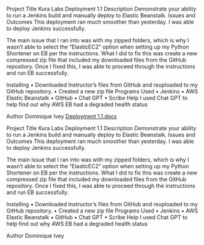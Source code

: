 Project Title
Kura Labs Deployment 1.1
Description
Demonstrate your ability to run a Jenkins build and manually deploy to Elastic Beanstalk.
Issues and Outcomes
This deployment ran much smoother than yesterday. I was able to deploy Jenkins successfully.
 

The main issue that I ran into was with my zipped folders, which is why I wasn’t able to select the “ElasticEC2” option when setting up my Python Shortener on EB per the instructions. 
 What I did to fix this was create a new compressed zip file that included my downloaded files from the GitHub repository. Once I fixed this, I was able to proceed through the instructions and run EB successfully.
 

Installing
•	Downloaded Instructor’s files from GitHub and reuploaded to my GitHub repository. 
•	Created a new zip file
Programs Used
•	Jenkins
•	AWS Elastic Beanstalk
•	GitHub
•	Chat GPT
•	Scribe
Help
I used Chat GPT to help find out why AWS EB had a degraded health status

 

 

 
Author
Dominique Ivey
[Deployment 1.1.docx](https://github.com/DomIvey/Deployment-1.1/files/12365375/Deployment.1.1.docx)

Project Title
Kura Labs Deployment 1.1
Description
Demonstrate your ability to run a Jenkins build and manually deploy to Elastic Beanstalk.
Issues and Outcomes
This deployment ran much smoother than yesterday. I was able to deploy Jenkins successfully.
 

The main issue that I ran into was with my zipped folders, which is why I wasn’t able to select the “ElasticEC2” option when setting up my Python Shortener on EB per the instructions. 
 What I did to fix this was create a new compressed zip file that included my downloaded files from the GitHub repository. Once I fixed this, I was able to proceed through the instructions and run EB successfully.
 


Installing
•	Downloaded Instructor’s files from GitHub and reuploaded to my GitHub repository. 
•	Created a new zip file
Programs Used
•	Jenkins
•	AWS Elastic Beanstalk
•	GitHub
•	Chat GPT
•	Scribe
Help
I used Chat GPT to help find out why AWS EB had a degraded health status

 

 

 
Author
Dominique Ivey

